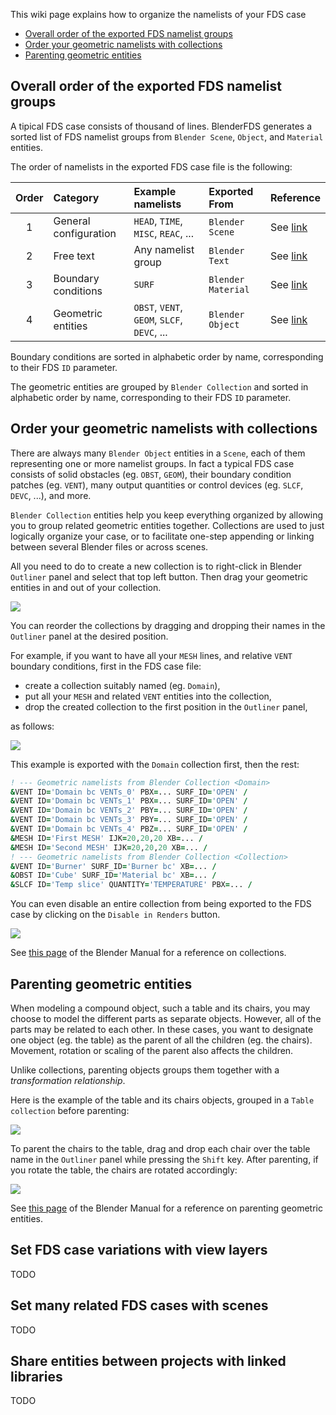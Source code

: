 This wiki page explains how to organize the namelists of your FDS case

 * [Overall order of the exported FDS namelist groups](#overall-order-of-the-exported-FDS-namelist-groups)
 * [Order your geometric namelists with collections](#order-your-geometric-namelists-with-collections)
 * [Parenting geometric entities](#parenting-geometric-entities)

## Overall order of the exported FDS namelist groups

A tipical FDS case consists of thousand of lines.
BlenderFDS generates a sorted list of FDS namelist groups from `Blender Scene`, `Object`, and `Material` entities.

The order of namelists in the exported FDS case file is the following:

| Order | Category | Example namelists | Exported From | Reference |
| :---: | :--- | :--- | :--- | :--- |
| 1 | General configuration | `HEAD`, `TIME`, `MISC`, `REAC`, ... | `Blender Scene` | See [link](Quickstart#blender-scene-tab) |
| 2 | Free text | Any namelist group | `Blender Text` | See [link](Quickstart#the-text-editor) |
| 3 | Boundary conditions | `SURF` | `Blender Material` | See [link](Quickstart#blender-material-tab) |
| 4 | Geometric entities  | `OBST`, `VENT`, `GEOM`, `SLCF`, `DEVC`, ... | `Blender Object` | See [link](Quickstart#blender-object-tab) |

Boundary conditions are sorted in alphabetic order by name, corresponding to their FDS `ID` parameter.

The geometric entities are grouped by `Blender Collection` and sorted in alphabetic order by name, corresponding to their FDS `ID` parameter.

## Order your geometric namelists with collections

There are always many `Blender Object` entities in a `Scene`, each of them representing one or more namelist groups.
In fact a typical FDS case consists of solid obstacles (eg. `OBST`, `GEOM`), their boundary condition patches (eg. `VENT`), many output quantities or control devices (eg. `SLCF`, `DEVC`, ...), and more.

`Blender Collection` entities help you keep everything organized by allowing you to group related geometric entities together.
Collections are used to just logically organize your case, or to facilitate one-step appending or linking between several Blender files or across scenes.

All you need to do to create a new collection is to right-click in Blender `Outliner` panel and select that top left button. Then drag your geometric entities in and out of your collection.

![](images/organize-cases/create-new-collection.png)

You can reorder the collections by dragging and dropping their names in the `Outliner` panel at the desired position.

For example, if you want to have all your `MESH` lines, and relative `VENT` boundary conditions, first in the FDS case file:

 * create a collection suitably named (eg. `Domain`),
 * put all your `MESH` and related `VENT` entities into the collection,
 * drop the created collection to the first position in the `Outliner` panel,
 
 as follows:

![](images/organize-cases/domain-collection.png)

This example is exported with the `Domain` collection first, then the rest:

```fortran
! --- Geometric namelists from Blender Collection <Domain>
&VENT ID='Domain bc VENTs_0' PBX=... SURF_ID='OPEN' /
&VENT ID='Domain bc VENTs_1' PBX=... SURF_ID='OPEN' /
&VENT ID='Domain bc VENTs_2' PBY=... SURF_ID='OPEN' /
&VENT ID='Domain bc VENTs_3' PBY=... SURF_ID='OPEN' /
&VENT ID='Domain bc VENTs_4' PBZ=... SURF_ID='OPEN' /
&MESH ID='First MESH' IJK=20,20,20 XB=... /
&MESH ID='Second MESH' IJK=20,20,20 XB=... /
! --- Geometric namelists from Blender Collection <Collection>
&VENT ID='Burner' SURF_ID='Burner bc' XB=... /
&OBST ID='Cube' SURF_ID='Material bc' XB=... /
&SLCF ID='Temp slice' QUANTITY='TEMPERATURE' PBX=... /
```

You can even disable an entire collection from being exported to the FDS case by clicking on the `Disable in Renders` button.

![](images/organize-cases/disable-collection.png)

See [this page](https://docs.blender.org/manual/en/latest/scene_layout/collections/collections.html) of the Blender Manual for a reference on collections. 

## Parenting geometric entities

When modeling a compound object, such a table and its chairs, you may choose to model the different parts as separate objects. However, all of the parts may be related to each other. In these cases, you want to designate one object (eg. the table) as the parent of all the children (eg. the chairs). Movement, rotation or scaling of the parent also affects the children.

Unlike collections, parenting objects groups them together with a *transformation relationship*.

Here is the example of the table and its chairs objects, grouped in a `Table collection` before parenting:

![](images/organize-cases/tandc_before_parent.png)

To parent the chairs to the table, drag and drop each chair over the table name in the `Outliner` panel while pressing the `Shift` key.
After parenting, if you rotate the table, the chairs are rotated accordingly:

![](images/organize-cases/tandc_after_parent.png)

See [this page](https://docs.blender.org/manual/en/2.93/scene_layout/object/editing/parent.html) of the Blender Manual for a reference on parenting geometric entities.

## Set FDS case variations with view layers

TODO

## Set many related FDS cases with scenes

TODO

## Share entities between projects with linked libraries

TODO


